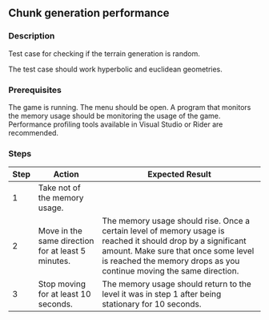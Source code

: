 ## Chunk generation performance

### Description
Test case for checking if the terrain generation is random.

The test case should work hyperbolic and euclidean geometries.

### Prerequisites
The game is running. 
The menu should be open. 
A program that monitors the memory usage should be monitoring the usage of the game. 
Performance profiling tools available in Visual Studio or Rider are recommended.

### Steps
| Step | Action | Expected Result |
| -------- | -------- | -------- |
| 1 | Take not of the memory usage. |  |
| 2 | Move in the same direction for at least 5 minutes. | The memory usage should rise. Once a certain level of memory usage is reached it should drop by a significant amount. Make sure that once some level is reached the memory drops as you continue moving the same direction. |
| 3 | Stop moving for at least 10 seconds. |  The memory usage should return to the level it was in step 1 after being stationary for 10 seconds. |
